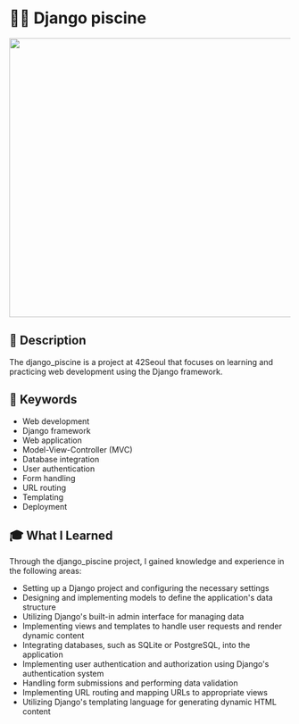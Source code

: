 # :man_technologist: Django piscine

<img src="https://github.com/42hm/DATE_PISCINE/assets/79948277/4003008f-8496-4eac-8824-16d488405cd0" width="900" height="500"/>

## :page_with_curl: Description

The django_piscine is a project at 42Seoul that focuses on learning and practicing web development using the Django framework.

## :bookmark: Keywords

- Web development
- Django framework
- Web application
- Model-View-Controller (MVC)
- Database integration
- User authentication
- Form handling
- URL routing
- Templating
- Deployment

## :mortar_board: What I Learned

Through the django_piscine project, I gained knowledge and experience in the following areas:

- Setting up a Django project and configuring the necessary settings
- Designing and implementing models to define the application's data structure
- Utilizing Django's built-in admin interface for managing data
- Implementing views and templates to handle user requests and render dynamic content
- Integrating databases, such as SQLite or PostgreSQL, into the application
- Implementing user authentication and authorization using Django's authentication system
- Handling form submissions and performing data validation
- Implementing URL routing and mapping URLs to appropriate views
- Utilizing Django's templating language for generating dynamic HTML content
